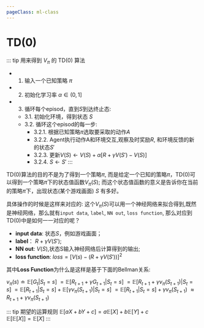 ```yaml
---
pageClass: ml-class
---
```

# TD(0)

::: tip 用来得到 $V_{\pi}$ 的 TD(0) 算法
- 1. 输入一个已知策略 $\pi$
- 2. 初始化学习率 $\alpha \in (0,1]$
- 3. 循环每个episod，直到$S$到达终止态:
    - 3.1. 初始化环境，得到状态 $S$
    - 3.2. 循环这个episod的每一步:
        - 3.2.1. 根据已知策略$\pi$选取要采取的动作$A$
        - 3.2.2. Agent执行动作A和环境交互,观察及时奖励$R$, 和环境反馈的新的状态$S'$
        - 3.2.3. 更新$V(S) \leftarrow V(S) + \alpha [R + \gamma V(S') -V(S)]$
        - 3.2.4. $S \leftarrow S'$
:::

TD(0)算法的目的不是为了得到一个策略$\pi$, 而是给定一个已知的策略$\pi$，TD(0)可以得到一个策略$\pi$下的状态值函数$V_{\pi}(S)$;
而这个状态值函数的意义是告诉你在当前的策略$\pi$下，出现状态(某个游戏画面) $S$ 有多好。

具体操作的时候是这样来对应的:
这个$V_{\pi}(S)$可以用一个神经网络来拟合得到,既然是神经网络，那么就有`input data`, `label`, `NN out`, `loss function`,
那么对应到TD(0)中是如何一一对应的呢？
- **input data**: 状态$S$，例如游戏画面；
- **label**： $R + \gamma V(S')$;
- **NN out**: $V(S)$,状态S输入神经网络后计算得到的输出;
- **loss function**:  $loss = [V(s)-(R + \gamma V(S'))]^2$

其中**Loss Function**为什么是这样是基于下面的Bellman关系:

$v_{\pi}(s) \doteq \mathbb{E}[G_t|S_t = s]$
$= \mathbb{E}[R_{t+1} + \gamma G_{t+1}|S_t = s]$
$= \mathbb{E}[R_{t+1} + \gamma v_{\pi}(S_{t+1})|S_t = s]$
$= \mathbb{E}[R_{t+1}|S_t = s] + \mathbb{E}[\gamma v_{\pi}(S_{t+1})|S_t = s]$
$= \mathbb{E}[R_{t+1}|S_t = s] + \gamma v_{\pi}(S_{t+1})$ 
$\approx R_{t+1} + \gamma v_{\pi}(S_{t+1})$

::: tip 期望的运算规则
$\mathbb{E}[aX + bY + c] = a\mathbb{E}[X] + b \mathbb{E}[Y] +c$<br/>
$\mathbb{E}[\mathbb{E}[X]] = \mathbb{E}[X]$
:::


<Livere/>